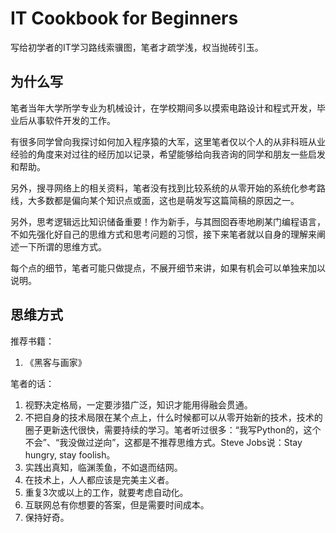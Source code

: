 # IT Cookbook for Beginners



写给初学者的IT学习路线索骥图，笔者才疏学浅，权当抛砖引玉。



## 为什么写

笔者当年大学所学专业为机械设计，在学校期间多以摸索电路设计和程式开发，毕业后从事软件开发的工作。

有很多同学曾向我探讨如何加入程序猿的大军，这里笔者仅以个人的从非科班从业经验的角度来对过往的经历加以记录，希望能够给向我咨询的同学和朋友一些启发和帮助。

另外，搜寻网络上的相关资料，笔者没有找到比较系统的从零开始的系统化参考路线，大多数都是偏向某个知识点或面，这也是萌发写这篇简稿的原因之一。



另外，思考逻辑远比知识储备重要！作为新手，与其囫囵吞枣地刷某门编程语言，不如先强化好自己的思维方式和思考问题的习惯，接下来笔者就以自身的理解来阐述一下所谓的思维方式。



每个点的细节，笔者可能只做提点，不展开细节来讲，如果有机会可以单独来加以说明。



## 思维方式

推荐书籍：

1. 《黑客与画家》

笔者的话：

1. 视野决定格局，一定要涉猎广泛，知识才能用得融会贯通。
2. 不把自身的技术局限在某个点上，什么时候都可以从零开始新的技术，技术的圈子更新迭代很快，需要持续的学习。笔者听过很多：“我写Python的，这个不会”、“我没做过逆向”，这都是不推荐思维方式。Steve Jobs说：Stay hungry, stay foolish。
3. 实践出真知，临渊羡鱼，不如退而结网。
4. 在技术上，人人都应该是完美主义者。
5. 重复3次或以上的工作，就要考虑自动化。
6. 互联网总有你想要的答案，但是需要时间成本。
7. 保持好奇。